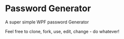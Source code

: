 # Password Generator
A super simple WPF password Generator

Feel free to clone, fork, use, edit, change - do whatever!
